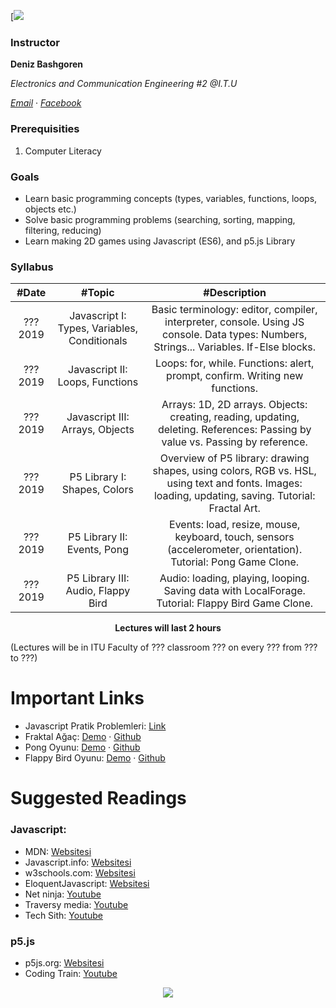 [![](https://upload.wikimedia.org/wikipedia/commons/6/6a/JavaScript-logo.png)

### Instructor

**Deniz Bashgoren**

*Electronics and Communication Engineering #2 @I.T.U*

[*Email*](mailto:bashgoren18@itu.edu.tr) ·
[*Facebook*](https://fb.com/deniz.basgoren.50)

### Prerequisities
1. Computer Literacy

### Goals
* Learn basic programming concepts (types, variables, functions, loops, objects etc.)
* Solve basic programming problems (searching, sorting, mapping, filtering, reducing)
* Learn making 2D games using Javascript (ES6), and p5.js Library

### Syllabus

|  #Date |  #Topic  | #Description  |
| :------------: | :------------: | :------------: |
| ??? 2019 | Javascript I: Types, Variables, Conditionals | Basic terminology: editor, compiler, interpreter, console. Using JS console. Data types: Numbers, Strings... Variables. If-Else blocks. |
| ??? 2019  | Javascript II: Loops, Functions  | Loops: for, while. Functions: alert, prompt, confirm. Writing new functions.  |
| ??? 2019  | Javascript III: Arrays, Objects  | Arrays: 1D, 2D arrays. Objects: creating, reading, updating, deleting. References: Passing by value vs. Passing by reference.  |
| ??? 2019  | P5 Library I: Shapes, Colors  | Overview of P5 library: drawing shapes, using colors, RGB vs. HSL, using text and fonts. Images: loading, updating, saving. Tutorial: Fractal Art.  |
| ??? 2019  | P5 Library II: Events, Pong | Events: load, resize, mouse, keyboard, touch, sensors (accelerometer, orientation). Tutorial: Pong Game Clone.  |
| ??? 2019  |  P5 Library III: Audio, Flappy Bird | Audio: loading, playing, looping. Saving data with LocalForage. Tutorial: Flappy Bird Game Clone. |


<p align="center"><b>Lectures will last 2 hours</b></p>

(Lectures will be in ITU Faculty of ??? classroom ??? on every ??? from ??? to ???)

# Important Links

* Javascript Pratik Problemleri: [Link](https://denizbasgoren.github.io/ITU-ACM-19-20-Introduction-to-Programming-with-Javascript-Course/js)
* Fraktal Ağaç: [Demo](https://denizbasgoren.github.io/ITU-ACM-19-20-Introduction-to-Programming-with-Javascript-Course/fractal) ·
[Github](https://github.com/denizbasgoren/ITU-ACM-19-20-Introduction-to-Programming-with-Javascript-Course/fractal)
* Pong Oyunu: [Demo](https://denizbasgoren.github.io/ITU-ACM-19-20-Introduction-to-Programming-with-Javascript-Course/pong) ·
[Github](https://github.com/denizbasgoren/ITU-ACM-19-20-Introduction-to-Programming-with-Javascript-Course/pong)
* Flappy Bird Oyunu: [Demo](https://denizbasgoren.github.io/ITU-ACM-19-20-Introduction-to-Programming-with-Javascript-Course/flappy) ·
[Github](https://github.com/denizbasgoren/ITU-ACM-19-20-Introduction-to-Programming-with-Javascript-Course/flappy)

# Suggested Readings

### Javascript:
* MDN: [Websitesi](https://developer.mozilla.org/en-US/docs/Web/JavaScript)
* Javascript.info: [Websitesi](https://javascript.info)
* w3schools.com: [Websitesi](https://www.w3schools.com/js/)
* EloquentJavascript: [Websitesi](https://p5js.org/reference/)
* Net ninja: [Youtube](https://www.youtube.com/watch?v=qoSksQ4s_hg&list=PL4cUxeGkcC9i9Ae2D9Ee1RvylH38dKuET)
* Traversy media: [Youtube](https://www.youtube.com/playlist?list=PLillGF-RfqbbnEGy3ROiLWk7JMCuSyQtX)
* Tech Sith: [Youtube](https://www.youtube.com/watch?v=8LbQc9v86IU&list=PL7pEw9n3GkoUyw6qAFlX29Bfci0uRm-Gu)

### p5.js
* p5js.org: [Websitesi](https://p5js.org/reference/)
* Coding Train: [Youtube](https://www.youtube.com/playlist?list=PLRqwX-V7Uu6Zy51Q-x9tMWIv9cueOFTFA)


<p align="center">
  <a href="//ituacm.com" target="_blank">
    <img src="https://ituacm.com/wp-content/uploads/2017/08/itu-logo.png">
  </a>
</p>
